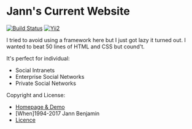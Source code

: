 Jann's Current Website
===========================

[![Build Status](https://travis-ci.org/humhub/humhub.svg?branch=master)](https://travis-ci.org/humhub/humhub)
[![Yii2](https://img.shields.io/badge/Powered_by-Yii_Framework-green.svg?style=flat)](http://www.yiiframework.com/)

I tried to avoid using a framework here but I just got lazy it turned out. I wanted to beat 50 lines of HTML and CSS but cound't. 

It's perfect for individual:
- Social Intranets
- Enterprise Social Networks
- Private Social Networks

Copyright and License:
- [Homepage & Demo](http://www.jannbenjam.in)
- [When]1994-2017 Jann Benjamin
- [Licence](https://opensource.org/licenses/MIT)
